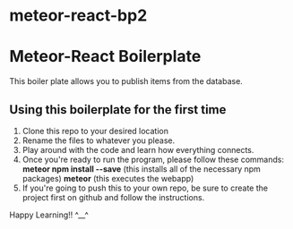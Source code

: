 # meteor-react-bp2

# Meteor-React Boilerplate
This boiler plate allows you to publish items from the database.

## Using this boilerplate for the first time
1. Clone this repo to your desired location
2. Rename the files to whatever you please.
3. Play around with the code and learn how everything connects. 
4. Once you're ready to run the program, please follow these commands:
    **meteor npm install --save** (this installs all of the necessary npm packages)
    **meteor** (this executes the webapp)
5. If you're going to push this to your own repo, be sure to create the project first on github and follow the instructions.

Happy Learning!! ^__^
